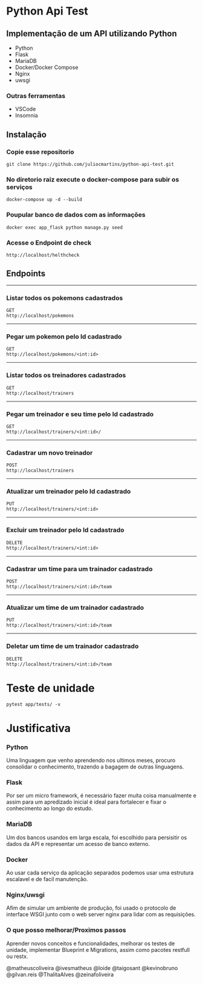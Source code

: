 # Python Api Test

## Implementação de um API utilizando Python

- Python
- Flask
- MariaDB
- Docker/Docker Compose
- Nginx
- uwsgi

### Outras ferramentas
 - VSCode
 - Insomnia

## Instalação

### **Copie esse repositorio**
```
git clone https://github.com/juliocmartins/python-api-test.git
```
### **No diretorio raiz execute o docker-compose para subir os serviços**
``` 
docker-compose up -d --build
```
### **Poupular banco de dados com as informações**

```
docker exec app_flask python manage.py seed
```
### **Acesse o Endpoint de check**
```
http://localhost/helthcheck
```

## Endpoints

---
### **Listar todos os pokemons cadastrados**
```
GET
http://localhost/pokemons
```
---
### **Pegar um pokemon pelo Id cadastrado**
```
GET
http://localhost/pokemons/<int:id>
```
---
### **Listar todos os treinadores cadastrados**
```
GET
http://localhost/trainers
```
---
### **Pegar um treinador e seu time pelo Id cadastrado**
```
GET
http://localhost/trainers/<int:id>/
```
---
### **Cadastrar um novo treinador**
```
POST
http://localhost/trainers
```
---
### **Atualizar um treinador pelo Id cadastrado**
```
PUT
http://localhost/trainers/<int:id>
```
---
### **Excluir um treinador pelo Id cadastrado**
```
DELETE
http://localhost/trainers/<int:id>
```
---
### **Cadastrar um time para um trainador cadastrado**
```
POST
http://localhost/trainers/<int:id>/team
```
---
### **Atualizar um time de um trainador cadastrado**
```
PUT
http://localhost/trainers/<int:id>/team
```
---
### **Deletar um time de um trainador cadastrado**
```
DELETE
http://localhost/trainers/<int:id>/team
```

# Teste de unidade
```
pytest app/tests/ -v
```

# Justificativa

### Python
Uma linguagem que venho aprendendo nos ultimos meses, procuro consolidar o conhecimento, trazendo a bagagem de outras linguagens.

### Flask
Por ser um micro framework, é necessário fazer muita coisa manualmente e assim para um apredizado inicial é ideal para fortalecer e fixar o conhecimento ao longo do estudo.

### MariaDB 
Um dos bancos usandos em larga escala, foi escolhido para persisitir os dados da API e representar um acesso de banco externo.

### Docker
Ao usar cada serviço da aplicação separados podemos usar uma estrutura escalavel e de facil manutenção.

### Nginx/uwsgi
Afim de simular um ambiente de produção, foi usado o protocolo de interface WSGI junto com o web server nginx para lidar com as requisições.

### O que posso melhorar/Proximos passos
Aprender novos conceitos e funcionalidades, melhorar os testes de unidade, implementar Blueprint e Migrations, assim como pacotes restfull ou restx.


@matheuscoliveira
@ivesmatheus
@loide
@taigosant
@kevinobruno
@gilvan.reis
@ThalitaAlves
@zeinafoliveira